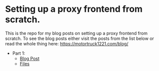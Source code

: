 # Setting up a proxy frontend from scratch.

This is the repo for my blog posts on setting up a proxy frontend from scratch.
To see the blog posts either visit the posts from the list below or read the whole thing here:
https://motortruck1221.com/blog/

- Part 1:
  - [Blog Post](http://localhost:3000/blog/making-a-proxy-from-scratch-p1)
  - [Files](https://github.com/Ruby-Network/prism/tree/608032acd0cb08d0adc177f12aef7625852edd2b)
